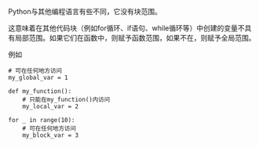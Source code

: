 Python与其他编程语言有些不同，它没有块范围。

这意味着在其他代码块（例如for循环、if语句、while循环等）中创建的变量不具有局部范围。如果它们在函数中，则赋予函数范围，如果不在，则赋予全局范围。

例如

```
# 可在任何地方访问
my_global_var = 1

def my_function():
    # 只能在my_function()内访问
    my_local_var = 2
    
for _ in range(10):
    # 可在任何地方访问
    my_block_var = 3

```